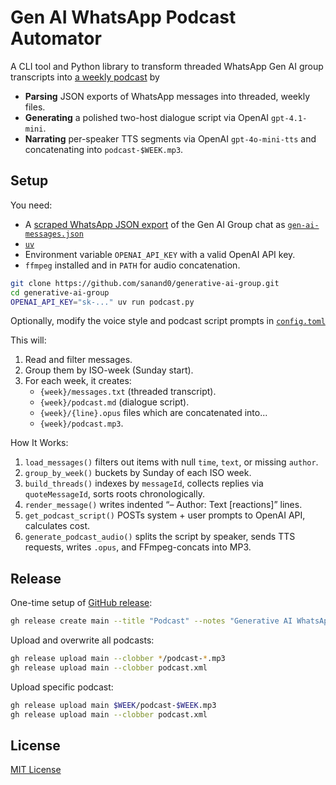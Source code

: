 # Gen AI WhatsApp Podcast Automator

A CLI tool and Python library to transform threaded WhatsApp Gen AI group transcripts into
[a weekly podcast](https://github.com/sanand0/generative-ai-group/releases/download/main/podcast.xml) by

- **Parsing** JSON exports of WhatsApp messages into threaded, weekly files.
- **Generating** a polished two-host dialogue script via OpenAI `gpt-4.1-mini`.
- **Narrating** per-speaker TTS segments via OpenAI `gpt-4o-mini-tts` and concatenating into `podcast-$WEEK.mp3`.

## Setup

You need:

- A [scraped WhatsApp JSON export](https://tools.s-anand.net/whatsappscraper/) of the Gen AI Group chat as [`gen-ai-messages.json`](gen-ai-messages.json)
- [`uv`](https://docs.astral.sh/uv/)
- Environment variable `OPENAI_API_KEY` with a valid OpenAI API key.
- `ffmpeg` installed and in `PATH` for audio concatenation.

```bash
git clone https://github.com/sanand0/generative-ai-group.git
cd generative-ai-group
OPENAI_API_KEY="sk-..." uv run podcast.py
```

Optionally, modify the voice style and podcast script prompts in [`config.toml`](config.toml)

This will:

1. Read and filter messages.
2. Group them by ISO-week (Sunday start).
3. For each week, it creates:
   - `{week}/messages.txt` (threaded transcript).
   - `{week}/podcast.md` (dialogue script).
   - `{week}/{line}.opus` files which are concatenated into...
   - `{week}/podcast.mp3`.

How It Works:

1. `load_messages()` filters out items with null `time`, `text`, or missing `author`.
2. `group_by_week()` buckets by Sunday of each ISO week.
3. `build_threads()` indexes by `messageId`, collects replies via `quoteMessageId`, sorts roots chronologically.
4. `render_message()` writes indented “– Author: Text \[reactions]” lines.
5. `get_podcast_script()` POSTs system + user prompts to OpenAI API, calculates cost.
6. `generate_podcast_audio()` splits the script by speaker, sends TTS requests, writes `.opus`, and FFmpeg-concats into MP3.

## Release

One-time setup of [GitHub release](https://github.com/sanand0/generative-ai-group/releases/tag/main):

```bash
gh release create main --title "Podcast" --notes "Generative AI WhatsApp Group Podcast"
```

Upload and overwrite all podcasts:

```bash
gh release upload main --clobber */podcast-*.mp3
gh release upload main --clobber podcast.xml
```

Upload specific podcast:

```bash
gh release upload main $WEEK/podcast-$WEEK.mp3
gh release upload main --clobber podcast.xml
```

## License

[MIT License](LICENSE)
